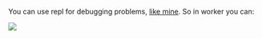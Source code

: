 You can use repl for debugging problems, [like mine](https://st.yandex-team.ru/MDBSUPPORT-2848#5f85a4beaa6e065581a7a362). So in worker you can:

![](https://jing.yandex-team.ru/files/chapson/2020-10-13_16-31-48.png)
